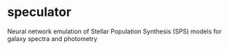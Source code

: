 # speculator
Neural network emulation of Stellar Population Synthesis (SPS) models for galaxy spectra and photometry
